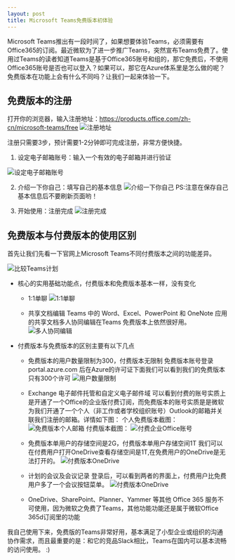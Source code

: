 ```yaml
---
layout: post
title: Microsoft Teams免费版本初体验
---
```


Microsoft Teams推出有一段时间了，如果想要体验Teams，必须需要有Office365的订阅。最近微软为了进一步推广Teams，突然宣布Teams免费了。使用过Teams的读者知道Teams是基于Office365账号和组的，那它免费后，不使用Office365账号是否也可以登入？如果可以，那它在Azure体系里是怎么做的呢？免费版本在功能上会有什么不同吗？让我们一起来体验一下。

## 免费版本的注册
打开你的浏览器，输入注册地址：https://products.office.com/zh-cn/microsoft-teams/free
![注册地址](../images/post20180805/sign-up-url.png)

注册只需要3步，预计需要1-2分钟即可完成注册，非常方便快捷。

1. 设定电子邮箱账号：输入一个有效的电子邮箱并进行验证

![设定电子邮箱账号](../images/post20180805/sign-up-first-step.png)

2. 介绍一下你自己：填写自己的基本信息
![介绍一下你自己](../images/post20180805/introduce-yourself.png)
PS:注意在保存自己基本信息后不要刷新页面哟！

3. 开始使用：注册完成
![注册完成](../images/post20180805/sign-up-complete.png)

## 免费版本与付费版本的使用区别
首先让我们先看一下官网上Microsoft Teams不同付费版本之间的功能差异。

![比较Teams计划](../images/post20180805/teams-editions.png)

* 核心的实用基础功能点，付费版本和免费版本基本一样，没有变化
    * 1:1单聊
    ![1:1单聊](../images/post20180805/private-chat.png)

    * 共享文档编辑
    Teams 中的 Word、Excel、PowerPoint 和 OneNote 应用的共享文档多人协同编辑在Teams 免费版本上依然很好用。
    ![多人协同编辑](../images/post20180805/share-doc.png)

* 付费版本与免费版本的区别主要有以下几点

    * 免费版本的用户数量限制为300，付费版本无限制
    免费版本账号登录portal.azure.com 后在Azure的许可证下面我们可以看到我们的免费版本只有300个许可
    ![用户数量限制](../images/post20180805/license-limit.png)

    * Exchange 电子邮件托管和自定义电子邮件域
    可以看到付费的账号实质上是开通了一个Office的企业版付费订阅，而免费版本的账号实质是是微软为我们开通了一个个人（非工作或者学校组织账号）Outlook的邮箱并关联我们注册的邮箱。详情如下图：
    个人免费版本截图：
    ![免费版本个人邮箱](../images/post20180805/personal-email-account.png)
    付费版本截图：
    ![付费企业Office账号](../images/post20180805/paid-subscription.png)

    * 免费版本单用户的存储空间是2G，付费版本单用户存储空间1T
    我们可以在付费用户打开OneDrive查看存储空间是1T,在免费用户的OneDrive是无法打开的。
    ![付费版本OneDrive](../images/post20180805/paid-storage.png)

    * 计划的会议及会议记录
    登录后，可以看到两者的界面上，付费用户比免费用户多了一个会议按钮菜单。
    ![付费版本OneDrive](../images/post20180805/meetings.png)

    * OneDrive、SharePoint、Planner、Yammer 等其他 Office 365 服务不可使用，因为微软之免费了Teams，其他功能功能还是属于微软Office 365d订阅里的功能

我自己使用下来，免费版的Teams非常好用，基本满足了小型企业或组织的沟通协作需求，而且最重要的是：和它的竞品Slack相比，Teams在国内可以基本流畅的访问使用。 :)
